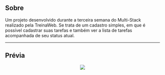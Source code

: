 ## Sobre 

Um projeto desenvolvido durante a terceira semana do Multi-Stack realizado pela TreinaWeb.
Se trata de um cadastro simples, em que é possível cadastrar suas tarefas e também ver a lista de tarefas acompanhada de seu status atual.


--- 

## Prévia 

<p align="center">
  <img src="https://i.ibb.co/NW65FCb/django1.jpg" >
  <img src="https://i.ibb.co/4Z78TsF/django2.jpg >
</p>

---

Desenvolvido por Raiana Ecker 
